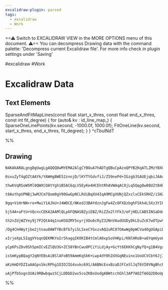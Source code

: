 ```yaml
---
excalidraw-plugin: parsed
tags:
  - excalidraw
  - Work
---
```

==⚠  Switch to EXCALIDRAW VIEW in the MORE OPTIONS menu of this document. ⚠== You can decompress Drawing data with the command palette: 'Decompress current Excalidraw file'. For more info check in plugin settings under 'Saving'

#excalidraw #Work 
# Excalidraw Data

## Text Elements
SparseAndFitMapLines(const float start_x_thres,
                     const float end_x_thres,
                     const int   fit_degree)
{
    for (auto& kv : id_line_map_)
    {
        SparseOneLinePoints(kv.second, -1000.0f, 1000.0f);
        FitOneLine(kv.second, start_x_thres, end_x_thres, fit_degree);
    }
} ^cTbulNdT

%%
## Drawing
```compressed-json
N4KAkARALgngDgUwgLgAQQQDwMYEMA2AlgCYBOuA7hADTgQBuCpAzoQPYB2KqATLZMzYBXUtiRoIACyhQ4zZAHoFAc0JRJQgEYA6bGwC2CgF7N6hbEcK4OCtptbErHALRY8RMpWdx8Q1TdIEfARcZgRmBShcZQUebQBGOIBmGjoghH0EDihmbgBtcDBQMBKIEm4IJIBpABVmABFlACEASTYABWYAayqYDmUAdgApABkACQBOVJLIWEQKwOwo/uDp

0sxuZyT4gDZtAAYk/YAWHgBWE52znnjD/lKYTYGdvfiJ/Z59nePd+IGzgb3SAUEjqbiJAAcA20Zx2ELeHwh73OQKkCEIymk3FOEO0PAhZwhx328SSEJ4x2OSWOqOsylWaH2qOYUFIbC6CAAwmx8GxSBUAMTxBDC4VrSCaXDYLrKNlCDjEbm8/kSAUAMzV2AmWvFEDVhHw+AAyrAGehBB5dSy2RyAOqgyTcPiFASs9kIE0wM0QC3lVFyzEccK5Rmo

thwKVqR5oW5Ml0QWXCOAtYgh1B5AC6qLV5EyKe4HCEhtRhAVWAqAC0jLq5Qqg8w08UZtB4OJUEkXQBfZkIBDEcE7fG/fYj1GMFjsLhoAaA+Pj1icABynDETshEwmPDhExLDXSUD73DVBDCqM0wgVAFFgplsmmCjMii7SuUJGx6jwYC0IU0AEr1DgOCaZRcAARRqLcLFtcVSjmNsIFwUg2SoZ9OxdLN4yEOBiFwA9+xjf5iW2CYLm+M5USIDgugLI

t8AothpUPNBj3wMJCm7Qom0gV90GwGpNCLRdiBqXU4IqA9MCgXUNjQZxzlxCEkSRHZ/iSHZ4mOWdm2jVBnAGHgkm0F4KRxeIAX051mxBYgwRjDTcSpf5UUkdFMSktAkjU2kVjbONm2td0lT5QVRRFJAzylGVa0VHlgokVlrGYCNAmyXV9UNT1vV9ftmTdO0HSdXKbQ9U14OymthEDYNwTDCNsCjcFR3jRMsJTe8MObHNcDzfDUELYt41LYhywkXB

9gq+ViHrNN+ro+MwiY1AJkU+J4WOCE/NKedJ3BAYdznJgFw4ZcOFXDzbghFSkh4LSXz3YI8KPE8EDPC9iGvDIshyfIOtKLCcMegizmJG7jgmMHBwo0tqLQWb6MY3qWNPeMJPc9AjWSsIAEEFQAMTUABZXA4BGUtwgACj0DgWVQNVeVw1AWUQqAAH1MBZ9RAmYagAB0OFQAXBaF4WRapmm6bYBmsmINmOckLnef5kXleVsWoFQUt1YF/VWeG2VewA

Sj54A+aFtU+VQcncCEKA2AAMlQLp6FQNASBZyiEBZ/RiZZo2lYFk3/eFjHELCAB5INSaDdo2E15hyad7Qwip4hqF02N9gONU04zrODYAblN5X8agCOECjhAE/oJOEBTtOmdIVn2c58I0+l2WW+52m1BZvXAgQAui4Fzs+c7GtKBqLA0YgEOWAQHHiBLomSbJ+O1dp+n1Ybpu5YVoeVYP1B14lqWFQ7+XW/3w/Vc4GnNcFnXe4QfWB+N/fzdIS3rd

th2nZdjWZYey9j7P2QtA4q1nuHSOZMY5xyrjXOu6cRyZ32NnVAudUGDyDkLEuZcK7wOTpwVOjMoiN3PgrVA7dm4Xy7o/PuhtC5BxHhwMe2ZOBQCNIQIwbZ8RsOyLjbqBodJJFRKjLGRBlBTnQMENUUkxxMCgOYAg4iMRSOgOGXUVMohk1IPmWGtEwykAxKWAgk9JIVEgfPPGhNiYVzXrfdWJ8t6kJ3p3RW19D7H03pQs+1C97YI8ULde99tY93oa

/Dg4CH4Wytjbe2jtnau0AWTYBcBfb7yiSLSxeCYGxzvAQ2uRC07OAwWg0pWCVa4OgUGApiDt7kNbj4mWfjGl0Ofv3CpgtmGsPjN/Ngv5whcLbKyIQL14wezGK5LEMY8TsXuFxMovUIDvk/N+P8AEgIgXApBIw0FRGtgqIhZC0luA7AmIZYkZxEiJDONca68RUQ6WcBcaEXxlpEniKSakllSjWVsqgAkmcbhnGWpuUkpxSTOSmWjYk0JzlvA0iSK4

xIrjeXpL5IqgVYoqnQEKMKYoIrShagqIKOKIB4tCmlA0xpSoVHKpi/KNlHRoB+a6YqmUyo8j9PGAMkhprcE2pAcMkZYCNUFQmOUyZUw/WzLmBAei+oGMGmWGS6BcDxAmnWaqaAuKzAOSyrsPZFqklUhCe58iJycG4LCC1R0TpnXQZdf4nwri3W4vdBAgNabPVepND6t5vr6IGs2f6uFjWEUOG8dSy0aTjOhjRYNpReQIyeqxMZzY4B5MDemZ8D5H

yCpKPsZ8v0Sh5pmICvEZlQU3G+ZC58YBnCwu0PCiYiLdjAy+GcYt6EKKhCgNyfQ+g1B4VgalINc1/IuKaENUsyhuC6owDeL6CrKi1AaM0NonQeh9EGKMSYME9QMSEGmTOELTgGXBlcz4SQrlusgCBOA3BrqGvjNLadCpZ0JonaUbeWMkJsAoC5XAvU4avoVH+5CQGllHIA7qII54KCLSRggdi4AOoITgHAE0Yb52FGgC5TIFQJFYnuAwQgCAKBNE

isSmKypBQagY2qNYEBsAiBSlAFoB59AmmKqSkK+Lwp4dY0hZdXGqNEuinx1UoUCVCbY6JjI+MMq0okPSuTInsicYyDx909omWFXU+xrT3G8olS9Jyy0pHhNGa47+SqfLtWoE2ix+TmmuNhzqg1GMTVSjWYU/oXG7CBFDvwMIqzrmONccC9kTh3CnQQnCxpyLGQzFQBUZIojCBZHMb8257TLiIMAag1+xLNmMiXnA/+wDIRoNVZyxF4zhWKA1H1eg

aKzHmDYDZIaAAGpsSkcRPhg1OIOJIG4xukc691/AABNcExxBzaDJFCeSlJqT6VI0YNgBhcPNnoAQUZArtALYBN8OZhn/N2cmvyiQ7XSOyhILFnhzmHvEBNAgR9aByJ4dewTNgw0Ku4E0MERGPqftGNo3FVACymg8iWaQZQkpyY3EBLwP4acUdp0zmcA2uoBnKCLIhBYiPcDI6OBj8nvBKfY9x+d3zEWdMcg84o2+JW8NdUyAMssRj+i7dKFkIHIP

uAjPTb5ogn3UAi9RBwbqwzSCjLDDbD2wv5coZKBxUodgABWtcchGhl3AP7AOZfA6Q2D0oUpFGMBqNt/AfO9XzFU+kJYO1USsZZAYFrjvFWJsgMmjkoO02yoMEaZ3LOpHId7SyLGLvre26/ahsAGu9QGnCPOtCnYgA===
```
%%